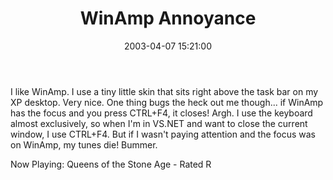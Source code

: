 ﻿---
layout: post
title: "WinAmp Annoyance"
comments: false
date: 2003-04-07 15:21:00
categories:
 - Technology
subtext-id: 63c7448a-826a-4849-97da-aca5200adee9
alias: /blog/WinAmp-Annoyance.aspx
---


I like WinAmp. I use a tiny little skin that sits right above the task bar on my XP desktop. Very nice. One thing bugs the heck out me though... if WinAmp has the focus and you press CTRL+F4, it closes! Argh. I use the keyboard almost exclusively, so when I'm in VS.NET and want to close the current window, I use CTRL+F4. But if I wasn't paying attention and the focus was on WinAmp, my tunes die! Bummer.

Now Playing: Queens of the Stone Age - Rated R
